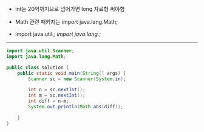  - int는 20억까지므로 넘어가면 long 자료형 써야함

 - Math 관련 패키지는 import java.lang.Math;

 - import java.util.*;
    import java.lang.*;


---

```java
import java.util.Scanner;
import java.lang.Math;

public class solution {
    public static void main(String[] args) {
        Scanner sc = new Scanner(System.in);

        int n = sc.nextInt();
        int m = sc.nextInt();
        int diff = n-m;
        System.out.println(Math.abs(diff));

    }
}
```